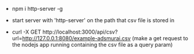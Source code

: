 - npm i http-server -g

- start server with 'http-server' on the path that csv file is stored in

- curl -X GET http://localhost:3000/api/csv?url=http://127.0.0.1:8080/example-adsmurai.csv
(make a get request to the nodejs app running containing the csv file as a query param)
